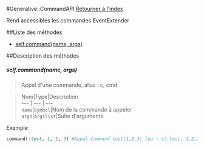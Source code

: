 #Generative::CommandAPI
[Retourner à l'index](README.md)

Rend accessibles les commandes EventExtender

##Liste des méthodes
*    [self.command(name, args)](#self.commandname-args)


##Description des méthodes
##### self.command(name, args)

> Appel d'une commande, alias : c, cmd

  
> Nom|Type|Description  
--- | --- | ---  
`name`|`Symbol`|Nom de la commande à appeler  
`args`|`Argslist`|Suite d'arguments  




Exemple  
```ruby  
command(:test, 1, 2, 3) #Appel Command.test(1,2,3) (ou : c(:test, 1,2,3) ou cmd(:test, 1,2,3)  
```



